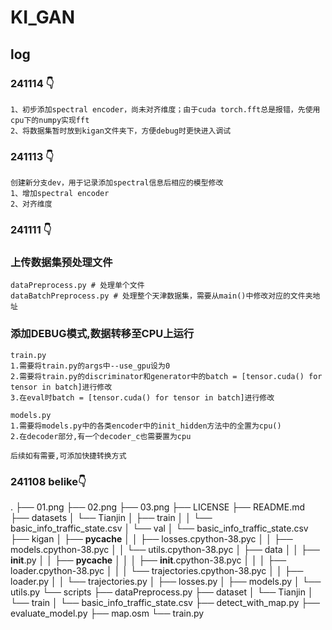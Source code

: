 # KI_GAN

## log 
### 241114 👇
```
1、初步添加spectral encoder，尚未对齐维度；由于cuda torch.fft总是报错，先使用cpu下的numpy实现fft
2、将数据集暂时放到kigan文件夹下，方便debug时更快进入调试
```

### 241113 👇
```
创建新分支dev，用于记录添加spectral信息后相应的模型修改
1、增加spectral encoder
2、对齐维度
```

### 241111 👇
### 上传数据集预处理文件
```
dataPreprocess.py # 处理单个文件
dataBatchPreprocess.py # 处理整个天津数据集，需要从main()中修改对应的文件夹地址
```
### 添加DEBUG模式,数据转移至CPU上运行
```
train.py
1.需要将train.py的args中--use_gpu设为0
2.需要将train.py的discriminator和generator中的batch = [tensor.cuda() for tensor in batch]进行修改
3.在eval时batch = [tensor.cuda() for tensor in batch]进行修改

models.py
1.需要将models.py中的各类encoder中的init_hidden方法中的全置为cpu()
2.在decoder部分,有一个decoder_c也需要置为cpu

后续如有需要,可添加快捷转换方式
```

### 241108 belike👇
.
├── 01.png
├── 02.png
├── 03.png
├── LICENSE
├── README.md
├── datasets
│   └── Tianjin
│       ├── train
│       │   └── basic_info_traffic_state.csv
│       └── val
│           └── basic_info_traffic_state.csv
├── kigan
│   ├── __pycache__
│   │   ├── losses.cpython-38.pyc
│   │   ├── models.cpython-38.pyc
│   │   └── utils.cpython-38.pyc
│   ├── data
│   │   ├── __init__.py
│   │   ├── __pycache__
│   │   │   ├── __init__.cpython-38.pyc
│   │   │   ├── loader.cpython-38.pyc
│   │   │   └── trajectories.cpython-38.pyc
│   │   ├── loader.py
│   │   └── trajectories.py
│   ├── losses.py
│   ├── models.py
│   └── utils.py
└── scripts
    ├── dataPreprocess.py
    ├── dataset
    │   └── Tianjin
    │       └── train
    │           └── basic_info_traffic_state.csv
    ├── detect_with_map.py
    ├── evaluate_model.py
    ├── map.osm
    └── train.py
